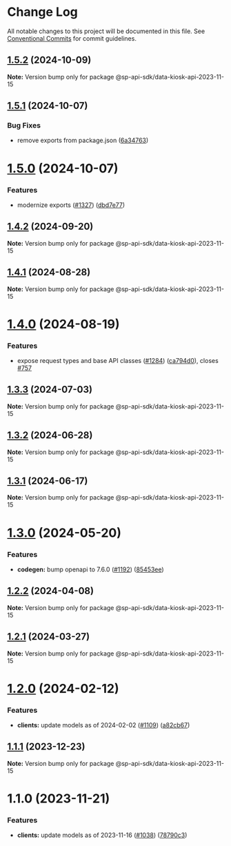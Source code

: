 # Change Log

All notable changes to this project will be documented in this file.
See [Conventional Commits](https://conventionalcommits.org) for commit guidelines.

## [1.5.2](https://github.com/bizon/selling-partner-api-sdk/compare/@sp-api-sdk/data-kiosk-api-2023-11-15@1.5.1...@sp-api-sdk/data-kiosk-api-2023-11-15@1.5.2) (2024-10-09)

**Note:** Version bump only for package @sp-api-sdk/data-kiosk-api-2023-11-15

## [1.5.1](https://github.com/bizon/selling-partner-api-sdk/compare/@sp-api-sdk/data-kiosk-api-2023-11-15@1.5.0...@sp-api-sdk/data-kiosk-api-2023-11-15@1.5.1) (2024-10-07)

### Bug Fixes

* remove exports from package.json ([6a34763](https://github.com/bizon/selling-partner-api-sdk/commit/6a347634f8089f511a393ad481a93796431e8947))

# [1.5.0](https://github.com/bizon/selling-partner-api-sdk/compare/@sp-api-sdk/data-kiosk-api-2023-11-15@1.4.2...@sp-api-sdk/data-kiosk-api-2023-11-15@1.5.0) (2024-10-07)

### Features

* modernize exports ([#1327](https://github.com/bizon/selling-partner-api-sdk/issues/1327)) ([dbd7e77](https://github.com/bizon/selling-partner-api-sdk/commit/dbd7e77ebe5d64131a46671df332fdf66f8b0e0c))

## [1.4.2](https://github.com/bizon/selling-partner-api-sdk/compare/@sp-api-sdk/data-kiosk-api-2023-11-15@1.4.1...@sp-api-sdk/data-kiosk-api-2023-11-15@1.4.2) (2024-09-20)

**Note:** Version bump only for package @sp-api-sdk/data-kiosk-api-2023-11-15

## [1.4.1](https://github.com/bizon/selling-partner-api-sdk/compare/@sp-api-sdk/data-kiosk-api-2023-11-15@1.4.0...@sp-api-sdk/data-kiosk-api-2023-11-15@1.4.1) (2024-08-28)

**Note:** Version bump only for package @sp-api-sdk/data-kiosk-api-2023-11-15

# [1.4.0](https://github.com/bizon/selling-partner-api-sdk/compare/@sp-api-sdk/data-kiosk-api-2023-11-15@1.3.3...@sp-api-sdk/data-kiosk-api-2023-11-15@1.4.0) (2024-08-19)

### Features

* expose request types and base API classes ([#1284](https://github.com/bizon/selling-partner-api-sdk/issues/1284)) ([ca794d0](https://github.com/bizon/selling-partner-api-sdk/commit/ca794d023bcb7b0177de0fdae93ae1aaa7ac3670)), closes [#757](https://github.com/bizon/selling-partner-api-sdk/issues/757)

## [1.3.3](https://github.com/bizon/selling-partner-api-sdk/compare/@sp-api-sdk/data-kiosk-api-2023-11-15@1.3.2...@sp-api-sdk/data-kiosk-api-2023-11-15@1.3.3) (2024-07-03)

**Note:** Version bump only for package @sp-api-sdk/data-kiosk-api-2023-11-15

## [1.3.2](https://github.com/bizon/selling-partner-api-sdk/compare/@sp-api-sdk/data-kiosk-api-2023-11-15@1.3.1...@sp-api-sdk/data-kiosk-api-2023-11-15@1.3.2) (2024-06-28)

**Note:** Version bump only for package @sp-api-sdk/data-kiosk-api-2023-11-15

## [1.3.1](https://github.com/bizon/selling-partner-api-sdk/compare/@sp-api-sdk/data-kiosk-api-2023-11-15@1.3.0...@sp-api-sdk/data-kiosk-api-2023-11-15@1.3.1) (2024-06-17)

**Note:** Version bump only for package @sp-api-sdk/data-kiosk-api-2023-11-15

# [1.3.0](https://github.com/bizon/selling-partner-api-sdk/compare/@sp-api-sdk/data-kiosk-api-2023-11-15@1.2.2...@sp-api-sdk/data-kiosk-api-2023-11-15@1.3.0) (2024-05-20)

### Features

* **codegen:** bump openapi to 7.6.0 ([#1192](https://github.com/bizon/selling-partner-api-sdk/issues/1192)) ([85453ee](https://github.com/bizon/selling-partner-api-sdk/commit/85453ee82ef861547ddc34254a28a59aac6ccc96))

## [1.2.2](https://github.com/bizon/selling-partner-api-sdk/compare/@sp-api-sdk/data-kiosk-api-2023-11-15@1.2.1...@sp-api-sdk/data-kiosk-api-2023-11-15@1.2.2) (2024-04-08)

**Note:** Version bump only for package @sp-api-sdk/data-kiosk-api-2023-11-15

## [1.2.1](https://github.com/bizon/selling-partner-api-sdk/compare/@sp-api-sdk/data-kiosk-api-2023-11-15@1.2.0...@sp-api-sdk/data-kiosk-api-2023-11-15@1.2.1) (2024-03-27)

**Note:** Version bump only for package @sp-api-sdk/data-kiosk-api-2023-11-15

# [1.2.0](https://github.com/bizon/selling-partner-api-sdk/compare/@sp-api-sdk/data-kiosk-api-2023-11-15@1.1.1...@sp-api-sdk/data-kiosk-api-2023-11-15@1.2.0) (2024-02-12)

### Features

* **clients:** update models as of 2024-02-02 ([#1109](https://github.com/bizon/selling-partner-api-sdk/issues/1109)) ([a82cb67](https://github.com/bizon/selling-partner-api-sdk/commit/a82cb6789d8ee37d643545672a9c29b8bdea1b7c))

## [1.1.1](https://github.com/bizon/selling-partner-api-sdk/compare/@sp-api-sdk/data-kiosk-api-2023-11-15@1.1.0...@sp-api-sdk/data-kiosk-api-2023-11-15@1.1.1) (2023-12-23)

**Note:** Version bump only for package @sp-api-sdk/data-kiosk-api-2023-11-15

# 1.1.0 (2023-11-21)

### Features

* **clients:** update models as of 2023-11-16 ([#1038](https://github.com/bizon/selling-partner-api-sdk/issues/1038)) ([78790c3](https://github.com/bizon/selling-partner-api-sdk/commit/78790c3f6bd04e6b8adbca3527320b82586d37f1))
